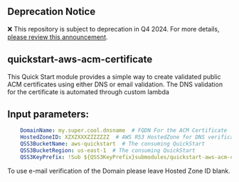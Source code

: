 ## Deprecation Notice

:x: This repository is subject to deprecation in Q4 2024. For more details, [please review this announcement](https://github.com/aws-ia/.announcements/issues/1). 


## quickstart-aws-acm-certificate
This Quick Start module provides a simple way to create validated public ACM certificates using
either DNS or email validation. The DNS validation for the certificate is automated through custom
lambda 

## Input parameters:
```yaml
    DomainName: my.super.cool.dnsname  # FQDN For the ACM Certificate
    HostedZoneID: XZXZXXXZZZZZZZ  # AWS R53 HostedZone for DNS verification of domain ownership 
    QSS3BucketName: aws-quickstart  # The consuming QuickStart
    QSS3BucketRegion: us-east-1  # The consuming QuickStart 
    QSS3KeyPrefix: !Sub ${QSS3KeyPrefix}submodules/quickstart-aws-acm-certificate/
```

To use e-mail verification of the Domain please leave Hosted Zone ID blank.
